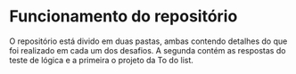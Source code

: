 # Funcionamento do repositório
O repositório está divido em duas pastas, ambas contendo detalhes do que foi realizado em cada um dos desafios. A segunda contém as respostas do teste de lógica e a primeira o projeto da To do list.
